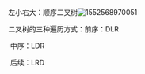 左小右大：顺序二叉树![1552568970051](C:\Users\HP\AppData\Roaming\Typora\typora-user-images\1552568970051.png)



二叉树的三种遍历方式：前序：DLR

​					   中序：LDR

​					   后续：LRD

​						

